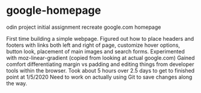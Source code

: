 # google-homepage
odin project initial assignment
recreate google.com homepage

First time building a simple webpage.
Figured out how to place headers and footers with links both left and right of page, customize hover options, button look, placement of main images and search forms.
Experimented with moz-linear-gradient (copied from looking at actual google.com)
Gained comfort differentiating margin vs padding and editing things from developer tools within the browser.
Took about 5 hours over 2.5 days to get to finished point at 1/5/2020
Need to work on actually using Git to save changes along the way.